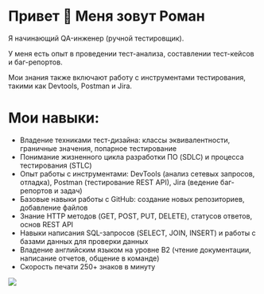 Привет 👋 Меня зовут Роман
======================

Я начинающий QA-инженер (ручной тестировщик).

У меня есть опыт в проведении тест-анализа, составлении тест-кейсов и баг-репортов. 

Мои знания также включают работу с инструментами тестирования, такими как Devtools, Postman и Jira.

Мои навыки:
======================
* Владение техниками тест-дизайна: классы эквивалентности, граничные значения, попарное тестирование
* Понимание жизненного цикла разработки ПО (SDLC) и процесса тестирования (STLC)
* Опыт работы с инструментами: DevTools (анализ сетевых запросов, отладка), Postman (тестирование REST API), Jira (ведение баг-репортов и задач)
* Базовые навыки работы с GitHub: создание новых репозиториев, добавление файлов
* Знание HTTP методов (GET, POST, PUT, DELETE), статусов ответов, основ REST API
* Навыки написания SQL-запросов (SELECT, JOIN, INSERT) и работы с базами данных для проверки данных
* Владение английским языком на уровне B2 (чтение документации, написание отчетов, общение в команде)
* Скорость печати 250+ знаков в минуту

![](http://github-profile-summary-cards.vercel.app/api/cards/profile-details?username=RomannRoss&theme=github)
